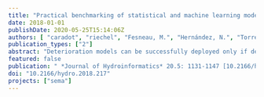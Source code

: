 ```yaml
---
title: "Practical benchmarking of statistical and machine learning models for predicting the condition of sewer pipes in Berlin, Germany"
date: 2018-01-01
publishDate: 2020-05-25T15:14:06Z
authors: [ "caradot", "riechel", "Fesneau, M.", "Hernández, N.", "Torres, A.", "sonnenberg", "Eckert, E.", "Lengemann, N.", "Waschnewski, J.", "rouault" ]
publication_types: ["2"]
abstract: "Deterioration models can be successfully deployed only if decision-makers trust the modelling outcomes and are aware of model uncertainties. Our study aims to address this issue by developing a set of clearly understandable metrics to assess the performance of sewer deterioration models from an end-user perspective. The developed metrics are used to benchmark the performance of a statistical model, namely, GompitZ based on survival analysis and Markov-chains, and a machine learning model, namely, Random Forest, an ensemble learning method based on decision trees. The models have been trained with the extensive CCTV dataset of the sewer network of Berlin, Germany (115,258 inspections). At network level, both models give satisfactory outcomes with deviations between predicted and inspected condition distributions below 5%. At pipe level, the statistical model does not perform better than a simple random model, which attributes randomly a condition class to each inspected pipe, whereas the machine learning model provides satisfying performance. 66.7% of the pipes inspected in bad condition have been predicted correctly. The machine learning approach shows a strong potential for supporting operators in the identification of pipes in critical condition for inspection programs whereas the statistical approach is more adapted to support strategic rehabilitation planning."
featured: false
publication: " *Journal of Hydroinformatics* 20.5: 1131-1147 [10.2166/hydro.2018.217](https://doi.org/10.2166/hydro.2018.217)"
doi: "10.2166/hydro.2018.217"
projects: ["sema"]
---
```


